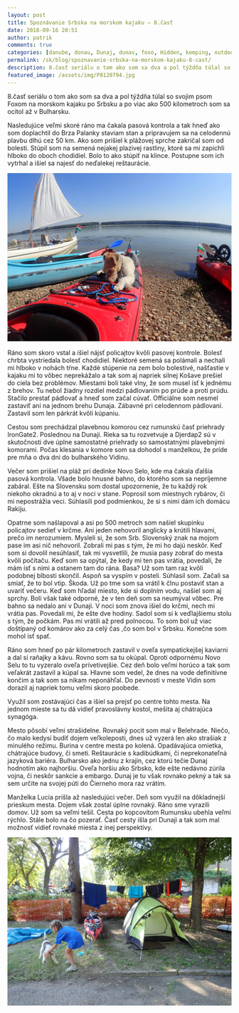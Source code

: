 ```yaml
---
layout: post
title: Spoznávanie Srbska na morskom kajaku – 8.časť
date: 2018-09-16 20:51
author: patrik
comments: true
categories: [danube, donau, Dunaj, dunav, foxo, Hidden, kemping, outdoor, pádlovanie, pes, regata, rieka, Slovenčina, srbsko, tid2018]
permalink: /sk/blog/spoznavanie-srbska-na-morskom-kajaku-8-cast/
description: 8.časť seriálu o tom ako som sa dva a pol týždňa túlal so svojim psom Foxom na morskom kajaku po Srbsku a po viac ako 500 kilometroch som sa ocitol až v Bulharsku.
featured_image: /assets/img/P8120794.jpg
---
```

8.časť seriálu o tom ako som sa dva a pol týždňa túlal so svojim psom Foxom na morskom kajaku po Srbsku a po viac ako 500 kilometroch som sa ocitol až v Bulharsku.

Nasledujúce veľmi skoré ráno ma čakala pasová kontrola a tak hneď ako som doplachtil do Brza Palanky staviam stan a pripravujem sa na celodennú plavbu dlhú cez 50 km. Ako som prišiel k plážovej sprche zakričal som od bolesti. Stúpil som na semená nejakej plazivej rastliny, ktoré sa mi zapichli hlboko do oboch chodidiel. Bolo to ako stúpiť na klince. Postupne som ich vytrhal a išiel sa najesť do neďalekej reštaurácie.

![](/assets/img/P8120794.jpg)

Ráno som skoro vstal a išiel nájsť policajtov kvôli pasovej kontrole. Bolesť chrbta vystriedala bolesť chodidiel. Niektoré semená sa polámali a nechali mi hlboko v nohách tŕne. Každé stúpenie na zem bolo bolestivé, našťastie v kajaku mi to vôbec neprekážalo a tak som aj napriek silnej Košave prešiel do ciela bez problémov. Miestami boli také vlny, že som musel ísť k jednému z brehov. Tu nebol žiadny rozdiel medzi pádlovaním po prúde a proti prúdu. Stačilo prestať pádlovať a hneď som začal cúvať. Officiálne som nesmel zastaviť ani na jednom brehu Dunaja. Zábavné pri celodennom pádlovaní. Zastavil som len párkrát kvôli kúpaniu.

Cestou som prechádzal plavebnou komorou cez rumunskú časť priehrady IronGate2. Poslednou na Dunaji. Rieka sa tu rozvetvuje a Djerdap2 sú v skutočnosti dve úplne samostatné priehrady so samostatnými plavebnými komorami. Počas klesania v komore som sa dohodol s manželkou, že príde pre mňa o dva dni do bulharského Vidinu.

Večer som prišiel na pláž pri dedinke Novo Selo, kde ma čakala ďalšia pasová kontrola. Všade bolo hnusné bahno, do ktorého som sa nepríjemne zabáral. Ešte na Slovensku som dostal upozornenie, že tu každý rok niekoho okradnú a to aj v noci v stane. Poprosil som miestnych rybárov, či mi nepostrážia veci. Súhlasili pod podmienkou, že si s nimi dám ich domácu Rakiju.

Opatrne som našlapoval a asi po 500 metroch som našiel skupinku policajtov sedieť v krčme. Ani jeden nehovoril anglicky a krútili hlavami, prečo im nerozumiem. Mysleli si, že som Srb. Slovenský znak na mojom pase im asi nič nehovoril. Zobrali mi pas s tým, že mi ho dajú neskôr. Keď som si dovolil nesúhlasiť, tak mi vysvetlili, že musia pasy zobrať do mesta kvôli počítaču. Keď som sa opýtal, že kedy mi ten pas vrátia, povedali, že mám ísť s nimi a ostanem tam do rána. Basa? Už som tam raz kvôli podobnej blbosti skončil. Aspoň sa vyspím v posteli. Súhlasil som. Začali sa smiať, že to bol vtip. Škoda. Už po tme som sa vrátil k člnu postaviť stan a uvariť večeru. Keď som hľadal miesto, kde si doplním vodu, našiel som aj sprchy. Boli však také odporné, že v ten deň som sa neumýval vôbec. Pre bahno sa nedalo ani v Dunaji. V noci som znova išiel do krčmi, nech mi vrátia pas. Povedali mi, že ešte dve hodiny. Sadol som si k veďlajšiemu stolu s tým, že počkám. Pas mi vrátili až pred polnocou. To som bol už viac doštípaný od komárov ako za celý čas ,čo som bol v Srbsku. Konečne som mohol ísť spať.

Ráno som hneď po pár kilometroch zastavil v oveľa sympatickejšej kaviarni a dal si raňajky a kávu. Rovno som sa tu okúpal. Oproti odpornému Novo Selu to tu vyzeralo oveľa prívetivejšie. Cez deň bolo veľmi horúco a tak som veľakrát zastavil a kúpal sa. Hlavne som vedel, že dnes na vode definitívne končim a tak som sa nikam neponáhľal. Do pevnosti v meste Vidin som dorazil aj napriek tomu veľmi skoro poobede.

Využil som zostávajúci čas a išiel sa prejsť po centre tohto mesta. Na jednom mieste sa tu dá vidieť pravoslávny kostol, mešita aj chátrajúca synagóga.

Mesto pôsobí veľmi strašidelne. Rovnaký pocit som mal v Belehrade. Niečo, čo malo kedysi budiť dojem veľkoleposti, dnes už vyzerá len ako strašiak z minulého režimu. Burina v centre mesta po kolená. Opadávajúca omietka, chátrajúce budovy, či smeti. Reštaurácie s kadibúdkami, či neprekonateľná jazyková bariéra. Bulharsko ako jednu z krajín, cez ktorú tečie Dunaj hodnotím ako najhoršiu. Oveľa horšiu ako Srbsko, kde ešte nedávno zúrila vojna, či neskôr sankcie a embargo. Dunaj je tu však rovnako pekný a tak sa sem určite na svojej púti do Čierneho mora raz vrátim.

Manželka Lucia prišla až nasledujúci večer. Deň som využil na dôkladnejší prieskum mesta. Dojem však zostal úplne rovnaký. Ráno sme vyrazili domov. Už som sa veľmi tešil. Cesta po kopcovitom Rumunsku ubehla veľmi rýchlo. Stále bolo na čo pozerať. Časť cesty išla pri Dunaji a tak som mal možnosť vidieť rovnaké miesta z inej perspektívy.

![](/assets/img/P8120858.jpg)